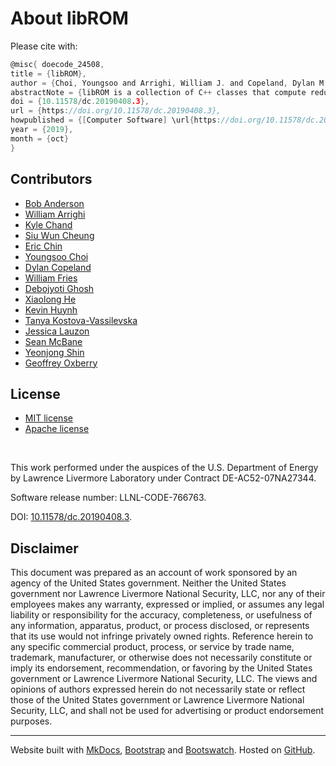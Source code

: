 # About libROM


Please cite with:
```c
@misc{ doecode_24508,
title = {libROM},
author = {Choi, Youngsoo and Arrighi, William J. and Copeland, Dylan M. and Anderson, Robert W. and Oxberry, Geoffrey M.},
abstractNote = {libROM is a collection of C++ classes that compute reduced order models and hyperreduced order models for systems of ordinary differential equations. libROM includes parallel, adaptive methods for proper orthogonal decomposition, and parallel, non-adaptive methods for hyperreduction using the discrete empirical interpolation method.},
doi = {10.11578/dc.20190408.3},
url = {https://doi.org/10.11578/dc.20190408.3},
howpublished = {[Computer Software] \url{https://doi.org/10.11578/dc.20190408.3}},
year = {2019},
month = {oct}
}

```

## Contributors

- [Bob Anderson](http://people.llnl.gov/anderson110)
- [William Arrighi](https://people.llnl.gov/arrighi2)
- [Kyle Chand](https://people.llnl.gov/chand1)
- [Siu Wun Cheung](http://people.llnl.gov/cheung26)
- [Eric Chin](https://scholar.google.com/citations?user=ix4Y2oMAAAAJ&hl=en)
- [Youngsoo Choi](http://people.llnl.gov/choi15)
- [Dylan Copeland](http://people.llnl.gov/copeland11)
- [William Fries](https://sites.google.com/view/frieswd)
- [Debojyoti Ghosh](https://people.llnl.gov/ghosh5)
- [Xiaolong He](https://www.linkedin.com/in/xiaolong-he-5ba9117b/)
- [Kevin Huynh](http://people.llnl.gov/huynh24)
- [Tanya Kostova-Vassilevska](https://scholar.google.com/citations?user=oCuLEx4AAAAJ&hl=en)
- [Jessica Lauzon](https://www.linkedin.com/in/jessielauzon/)
- [Sean McBane](https://www.linkedin.com/in/sean-mcbane-560511119/)
- [Yeonjong Shin](https://sites.google.com/site/shinmathematics/)
- [Geoffrey Oxberry](http://people.llnl.gov/oxberry1)


## License

- [MIT license](https://github.com/LLNL/libROM/blob/master/LICENSE-MIT)
- [Apache license](https://github.com/LLNL/libROM/blob/master/LICENSE-APACHE)

<br>

This work performed under the auspices of the U.S. Department of Energy
by Lawrence Livermore Laboratory under Contract DE-AC52-07NA27344.

Software release number: LLNL-CODE-766763.

DOI: [10.11578/dc.20190408.3](https://www.osti.gov/doecode/biblio/24508).

## Disclaimer

This document was prepared as an account of work sponsored by an agency of the United States government. Neither the United States government nor Lawrence Livermore National Security, LLC, nor any of their employees makes any warranty, expressed or implied, or assumes any legal liability or responsibility for the accuracy, completeness, or usefulness of any information, apparatus, product, or process disclosed, or represents that its use would not infringe privately owned rights. Reference herein to any specific commercial product, process, or service by trade name, trademark, manufacturer, or otherwise does not necessarily constitute or imply its endorsement, recommendation, or favoring by the United States government or Lawrence Livermore National Security, LLC. The views and opinions of authors expressed herein do not necessarily state or reflect those of the United States government or Lawrence Livermore National Security, LLC, and shall not be used for advertising or product endorsement purposes.

----

Website built with [MkDocs](http://www.mkdocs.org/), [Bootstrap](http://getbootstrap.com/)
and [Bootswatch](http://bootswatch.com/). Hosted on [GitHub](http://github.com/LLNL/librom/).

